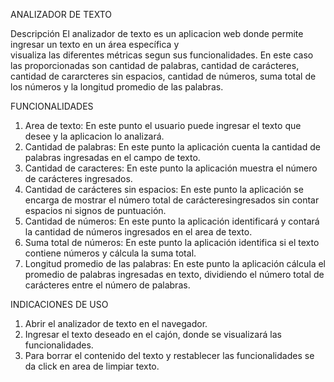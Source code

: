 ANALIZADOR DE TEXTO

Descripción
  El analizador de texto es un aplicacion web donde permite ingresar un texto en un área específica y       
  visualiza las diferentes métricas segun sus funcionalidades. En este caso las proporcionadas son cantidad 
  de palabras, cantidad de carácteres, cantidad de cararcteres sin espacios, cantidad de números, suma total 
  de los números y la longitud promedio de las palabras.

FUNCIONALIDADES

1. Area de texto: En este punto el usuario puede ingresar el texto que desee y la aplicacion lo analizará.
2. Cantidad de palabras: En este punto la aplicación cuenta la cantidad de palabras ingresadas en el campo      de texto.
3. Cantidad de caracteres: En este punto la aplicación muestra el número de carácteres ingresados.
4. Cantidad de carácteres sin espacios: En este punto la aplicación se encarga de mostrar el número total de    carácteresingresados sin contar espacios ni signos de puntuación.
5. Cantidad de números: En este punto la aplicación identificará y contará la cantidad de números ingresados    en el area de texto.
6. Suma total de números: En este punto la aplicación identifica si el texto contiene números y cálcula la      suma total.
7. Longitud promedio de las palabras: En este punto la aplicación cálcula el promedio de palabras ingresadas    en texto, dividiendo el número total de carácteres entre el número de palabras.

INDICACIONES DE USO

1. Abrir el analizador de texto en el navegador.
2. Ingresar el texto deseado en el cajón, donde se visualizará las funcionalidades.
3. Para borrar el contenido del texto y restablecer las funcionalidades se da click en area de limpiar texto.















